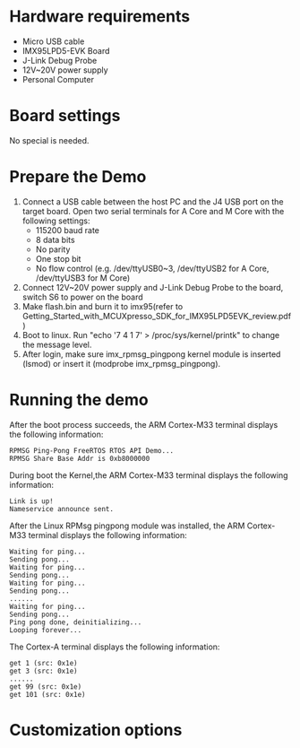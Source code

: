 Hardware requirements
=====================
- Micro USB cable
- IMX95LPD5-EVK Board
- J-Link Debug Probe
- 12V~20V power supply
- Personal Computer

Board settings
============
No special is needed.

Prepare the Demo
===============
1. Connect a USB cable between the host PC and the J4 USB port on the target board.
   Open two serial terminals for A Core and M Core with the following settings:
    - 115200 baud rate
    - 8 data bits
    - No parity
    - One stop bit
    - No flow control
    (e.g. /dev/ttyUSB0~3, /dev/ttyUSB2 for A Core, /dev/ttyUSB3 for M Core)
2. Connect 12V~20V power supply and J-Link Debug Probe to the board, switch S6 to power on the board
3. Make flash.bin and burn it to imx95(refer to Getting_Started_with_MCUXpresso_SDK_for_IMX95LPD5EVK_review.pdf)
4. Boot to linux. Run "echo '7 4 1 7' > /proc/sys/kernel/printk" to change the message level.
5. After login, make sure imx_rpmsg_pingpong kernel module is inserted (lsmod) or insert it (modprobe imx_rpmsg_pingpong).

Running the demo
===============
After the boot process succeeds, the ARM Cortex-M33 terminal displays the following information:
~~~~~~~~~~~~~~~~~~~~~~~~~~~~~~~~~~~
RPMSG Ping-Pong FreeRTOS RTOS API Demo...
RPMSG Share Base Addr is 0xb8000000
~~~~~~~~~~~~~~~~~~~~~~~~~~~~~~~~~~~
During boot the Kernel,the ARM Cortex-M33 terminal displays the following information:
~~~~~~~~~~~~~~~~~~~~~~~~~~~~~~~~~~~
Link is up!
Nameservice announce sent.
~~~~~~~~~~~~~~~~~~~~~~~~~~~~~~~~~~~
After the Linux RPMsg pingpong module was installed, the ARM Cortex-M33 terminal displays the following information:
~~~~~~~~~~~~~~~~~~~~~~~~~~~~~~~~~~~
Waiting for ping...
Sending pong...
Waiting for ping...
Sending pong...
Waiting for ping...
Sending pong...
......
Waiting for ping...
Sending pong...
Ping pong done, deinitializing...
Looping forever...
~~~~~~~~~~~~~~~~~~~~~~~~~~~~~~~~~~~
The Cortex-A terminal displays the following information:
~~~~~~~~~~~~~~~~~~~~~~~~~~~~~~~~~~~
get 1 (src: 0x1e)
get 3 (src: 0x1e)
......
get 99 (src: 0x1e)
get 101 (src: 0x1e)
~~~~~~~~~~~~~~~~~~~~~~~~~~~~~~~~~~~
Customization options
=====================
